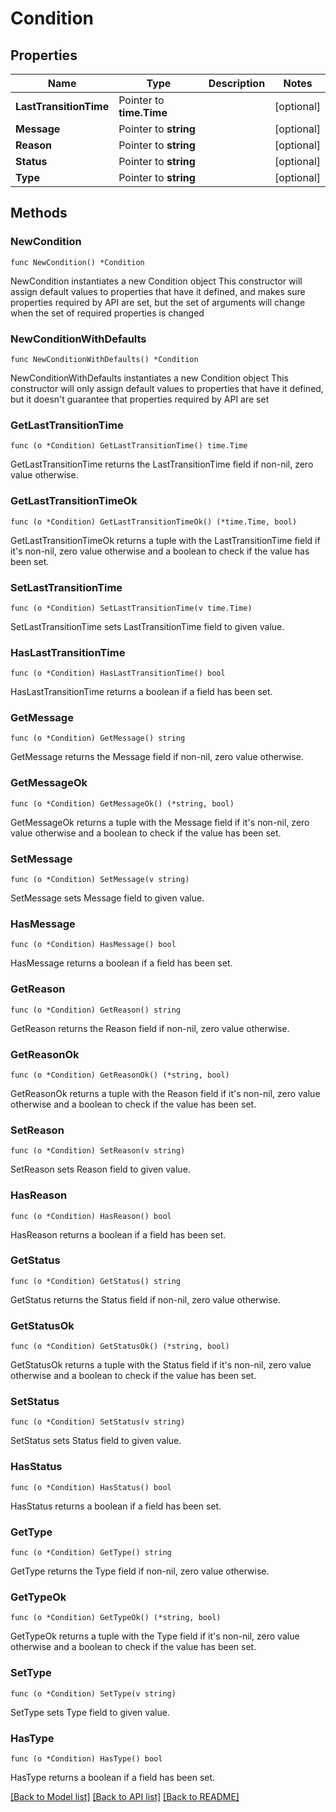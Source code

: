 # Condition

## Properties

Name | Type | Description | Notes
------------ | ------------- | ------------- | -------------
**LastTransitionTime** | Pointer to **time.Time** |  | [optional] 
**Message** | Pointer to **string** |  | [optional] 
**Reason** | Pointer to **string** |  | [optional] 
**Status** | Pointer to **string** |  | [optional] 
**Type** | Pointer to **string** |  | [optional] 

## Methods

### NewCondition

`func NewCondition() *Condition`

NewCondition instantiates a new Condition object
This constructor will assign default values to properties that have it defined,
and makes sure properties required by API are set, but the set of arguments
will change when the set of required properties is changed

### NewConditionWithDefaults

`func NewConditionWithDefaults() *Condition`

NewConditionWithDefaults instantiates a new Condition object
This constructor will only assign default values to properties that have it defined,
but it doesn't guarantee that properties required by API are set

### GetLastTransitionTime

`func (o *Condition) GetLastTransitionTime() time.Time`

GetLastTransitionTime returns the LastTransitionTime field if non-nil, zero value otherwise.

### GetLastTransitionTimeOk

`func (o *Condition) GetLastTransitionTimeOk() (*time.Time, bool)`

GetLastTransitionTimeOk returns a tuple with the LastTransitionTime field if it's non-nil, zero value otherwise
and a boolean to check if the value has been set.

### SetLastTransitionTime

`func (o *Condition) SetLastTransitionTime(v time.Time)`

SetLastTransitionTime sets LastTransitionTime field to given value.

### HasLastTransitionTime

`func (o *Condition) HasLastTransitionTime() bool`

HasLastTransitionTime returns a boolean if a field has been set.

### GetMessage

`func (o *Condition) GetMessage() string`

GetMessage returns the Message field if non-nil, zero value otherwise.

### GetMessageOk

`func (o *Condition) GetMessageOk() (*string, bool)`

GetMessageOk returns a tuple with the Message field if it's non-nil, zero value otherwise
and a boolean to check if the value has been set.

### SetMessage

`func (o *Condition) SetMessage(v string)`

SetMessage sets Message field to given value.

### HasMessage

`func (o *Condition) HasMessage() bool`

HasMessage returns a boolean if a field has been set.

### GetReason

`func (o *Condition) GetReason() string`

GetReason returns the Reason field if non-nil, zero value otherwise.

### GetReasonOk

`func (o *Condition) GetReasonOk() (*string, bool)`

GetReasonOk returns a tuple with the Reason field if it's non-nil, zero value otherwise
and a boolean to check if the value has been set.

### SetReason

`func (o *Condition) SetReason(v string)`

SetReason sets Reason field to given value.

### HasReason

`func (o *Condition) HasReason() bool`

HasReason returns a boolean if a field has been set.

### GetStatus

`func (o *Condition) GetStatus() string`

GetStatus returns the Status field if non-nil, zero value otherwise.

### GetStatusOk

`func (o *Condition) GetStatusOk() (*string, bool)`

GetStatusOk returns a tuple with the Status field if it's non-nil, zero value otherwise
and a boolean to check if the value has been set.

### SetStatus

`func (o *Condition) SetStatus(v string)`

SetStatus sets Status field to given value.

### HasStatus

`func (o *Condition) HasStatus() bool`

HasStatus returns a boolean if a field has been set.

### GetType

`func (o *Condition) GetType() string`

GetType returns the Type field if non-nil, zero value otherwise.

### GetTypeOk

`func (o *Condition) GetTypeOk() (*string, bool)`

GetTypeOk returns a tuple with the Type field if it's non-nil, zero value otherwise
and a boolean to check if the value has been set.

### SetType

`func (o *Condition) SetType(v string)`

SetType sets Type field to given value.

### HasType

`func (o *Condition) HasType() bool`

HasType returns a boolean if a field has been set.


[[Back to Model list]](../README.md#documentation-for-models) [[Back to API list]](../README.md#documentation-for-api-endpoints) [[Back to README]](../README.md)


